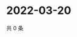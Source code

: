 # 2022-03-20

共 0 条

<!-- BEGIN WEIBO -->
<!-- 最后更新时间 Sun Mar 20 2022 14:14:44 GMT+0800 (China Standard Time) -->

<!-- END WEIBO -->
